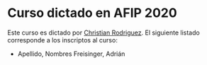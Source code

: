 # Curso dictado en AFIP 2020

Este curso es dictado por [Christian Rodriguez](docente-rodriguez-christian/).
El siguiente listado corresponde a los inscriptos al curso:

* Apellido, Nombres
Freisinger, Adrián
